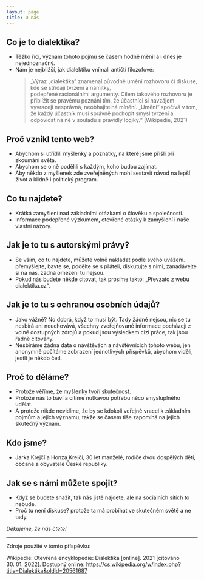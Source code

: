 ```yaml
---
layout: page
title: O nás
---
```


## Co je to dialektika?

- Těžko říci, význam tohoto pojmu se časem hodně měnil a i dnes je nejednoznačný.
- Nám je nejbližší, jak dialektiku vnímali antičtí filozofové:
  > „Výraz „dialektika“ znamenal původně umění rozhovoru či diskuse, kde se střídají tvrzení a námitky, podepřené racionálními argumenty. Cílem takového rozhovoru je přiblížit se pravému poznání tím, že účastníci si navzájem vyvracejí nesprávná, neobhajitelná mínění. „Umění“ spočívá v tom, že každý účastník musí správně pochopit smysl tvrzení a odpovídat na ně v souladu s pravidly logiky.“ (Wikipedie, 2021)

## Proč vznikl tento web?

- Abychom si utřídili myšlenky a poznatky, na které jsme přišli při zkoumání světa.
- Abychom se o ně podělili s každým, koho budou zajímat.
- Aby někdo z myšlenek zde zveřejněných mohl sestavit návod na lepší život a klidně i politický program.

## Co tu najdete?

- Krátká zamyšlení nad základními otázkami o člověku a společnosti.
- Informace podepřené výzkumem, otevřené otázky k zamyšlení i naše vlastní názory.

## Jak je to tu s autorskými právy?

- Se vším, co tu najdete, můžete volně nakládat podle svého uvážení. přemýšlejte, bavte se, podělte se s přáteli, diskutujte s nimi, zanadávejte si na nás, žádná omezení tu nejsou.
- Pokud nás budete někde citovat, tak prosíme takto: „Převzato z webu dialektika.cz“.

## Jak je to tu s ochranou osobních údajů?

- Jako vážně? No dobrá, když to musí být. Tady žádné nejsou, nic se tu nesbírá ani neuchovává, všechny zveřejňované informace pocházejí z volně dostupných zdrojů a pokud jsou výsledkem cizí práce, tak jsou řádně citovány.
- Nesbíráme žádná data o návštěvách a návštěvnících tohoto webu, jen anonymně počítáme zobrazení jednotlivých příspěvků, abychom viděli, jestli je někdo četl.

## Proč to děláme?

- Protože věříme, že myšlenky tvoří skutečnost.
- Protože nás to baví a cítíme nutkavou potřebu něco smysluplného udělat.
- A protože nikde nevidíme, že by se kdokoli veřejně vracel k základním pojmům a jejich významu, takže se časem tiše zapomíná na jejich skutečný význam.

## Kdo jsme?

- Jarka Krejčí a Honza Krejčí, 30 let manželé, rodiče dvou dospělých dětí, občané a obyvatelé České republiky.

## Jak se s námi můžete spojit?

- Když se budete snažit, tak nás jistě najdete, ale na sociálních sítích to nebude.
- Proč tu není diskuse? protože ta má probíhat ve skutečném světě a ne tady.

*Děkujeme, že nás čtete!*

---

Zdroje použité v tomto příspěvku:

Wikipedie: Otevřená encyklopedie: Dialektika [online]. 2021 [citováno 30. 01. 2022]. Dostupný online: <a target="_blank" href="https://cs.wikipedia.org/w/index.php?title=Dialektika&oldid=20561687">https://cs.wikipedia.org/w/index.php?title=Dialektika&oldid=20561687</a>
